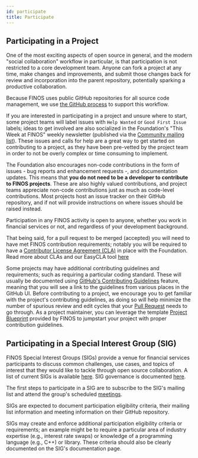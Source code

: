 ```yaml
---
id: participate
title: Participate
---
```


## Participating in a Project
One of the most exciting aspects of open source in general, and the modern "social collaboration" workflow in particular, is that participation is not restricted to a core development team.  Anyone can fork a project at any time, make changes and improvements, and submit those changes back for review and incorporation into the parent repository, potentially sparking a productive collaboration.

Because FINOS uses public GitHub repositories for all source code management, we use [the GitHub process](https://guides.github.com/activities/forking) to support this workflow.

If you are interested in participating in a project and unsure where to start, some project teams will label issues with `Help Wanted` or `Good First Issue` labels; ideas to get involved are also socialized in the Foundation's "This Week at FINOS" weekly newsletter (published via the [Community mailing list](https://groups.google.com/a/finos.org/g/community)). These issues and calls for help are a great way to get started on contributing to a project, as they have been pre-vetted by the project team in order to not be overly complex or time consuming to implement.

The Foundation also encourages non-code contributions in the form of issues - bug reports and enhancement requests -, and documentation updates. This means that **you do not need to be a developer to contribute to FINOS projects**. These are also highly valued contributions, and project teams appreciate non-code contributions just as much as code-level contributions.  Most projects host an issue tracker on their GitHub repository, and if not will provide instructions on where issues should be raised instead.

Participation in any FINOS activity is open to anyone, whether you work in financial services or not, and regardless of your development background.

That being said, for a pull request to be merged (accepted) you will need to have met FINOS contribution requirements; notably you will be required to have a [Contributor License Agreement (CLA)](https://github.com/finos/community/blob/master/governance/Software-Projects/EasyCLA.md) in place with the Foundation. Read more about CLAs and our EasyCLA tool [here](https://github.com/finos/community/blob/master/governance/Software-Projects/EasyCLA.md.) 

Some projects may have additional contributing guidelines and requirements; such as requiring a particular coding standard. These will usually be documented using [GitHub's Contributing Guidelines](https://help.github.com/articles/setting-guidelines-for-repository-contributors/) feature, meaning that you will see a link to the guidelines from various places in the GitHub UI. Before contributing to a project, we encourage you to get familiar with the project's contributing guidelines, as doing so will help minimize the number of spurious review and edit cycles that your [Pull Request](https://docs.github.com/en/pull-requests/collaborating-with-pull-requests/proposing-changes-to-your-work-with-pull-requests/about-pull-requests) needs to go through. As a project maintainer, you can leverage the template [Project Blueprint](https://github.com/finos/software-project-blueprint) provided by FINOS to jumpstart your project with proper contribution guidelines.

## Participating in a Special Interest Group (SIG)
FINOS Special Interest Groups (SIGs) provide a venue for financial services participants to discuss common challenges, use cases, and topics of interest that they would like to tackle through open source collaboration. A list of current SIGs is available [here](https://github.com/finos/community/tree/master/governance/special-interest-groups). SIG governance is documented [here](https://github.com/finos/community/tree/master/governance#special-interest-groups).

The first steps to participate in a SIG are to subscribe to the SIG's mailing list and attend the group's scheduled [meetings](https://calendar.google.com/calendar/u/0/embed?src=finos.org_fac8mo1rfc6ehscg0d80fi8jig@group.calendar.google.com&ctz=America/New_York).

SIGs are expected to document participation eligibility criteria, their mailing list information and meeting information on their GitHub repository.

SIGs may create and enforce additional participation eligibility criteria or requirements; an example might be to require a particular area of industry expertise (e.g., interest rate swaps) or knowledge of a programming language (e.g., C++) or library. These criteria should also be clearly documented on the SIG's documentation page.
